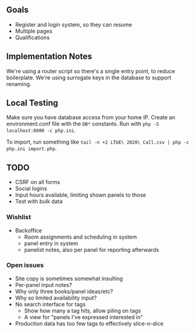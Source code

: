 ## Goals

* Register and login system, so they can resume
* Multiple pages
* Qualifications

## Implementation Notes

We're using a router script so there's a single entry point, to reduce boilerplate. We're using surrogate keys in the database to support renaming.

## Local Testing

Make sure you have database access from your home IP. Create an environment.conf file with the `DB*` constants. Run with `php -S localhost:8000 -c php.ini`.

To import, run something like `tail -n +2 LTUE\ 2020\ Call.csv | php -c php.ini import.php`.

## TODO

* CSRF on all forms
* Social logins
* Input hours available, limiting shown panels to those
* Test with bulk data

### Wishlist

* Backoffice
    * Room assignments and scheduling in system
    * panel entry in system
    * panelist notes, also per panel for reporting afterwards

### Open issues

* Site copy is sometimes somewhat insulting
* Per-panel input notes?
* Why only three books/panel ideas/etc?
* Why so limited availability input?
* No search interface for tags
    * Show how many a tag hits, allow piling on tags
    * A view for "panels I've expressed interested in"
* Production data has too few tags to effectively slice-n-dice

